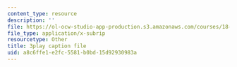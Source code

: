 ```yaml
---
content_type: resource
description: ''
file: https://ol-ocw-studio-app-production.s3.amazonaws.com/courses/18-01-single-variable-calculus-fall-2006/a8c6ffe1e2fc5581b0bd15d92930983a_4Q37iOyBq44.vtt
file_type: application/x-subrip
resourcetype: Other
title: 3play caption file
uid: a8c6ffe1-e2fc-5581-b0bd-15d92930983a
---
```

